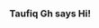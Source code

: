 ### Taufiq Gh says Hi! 

<!--
**jtaufiq1/jtaufiq1** is a ✨ _special_ ✨ repository because its `README.md` (this file) appears on your GitHub profile.

Here are some ideas to get you started:

- 🌱 I’m currently learning linux system administration and rust programming 
- 👯 I’m looking to collaborate on documentation writing 
- 🤔 I’m looking for help with rust programming
- 💬 Ask me about ...
- 📫 How to reach me:
- ⚡ Fun fact: ...
-->
